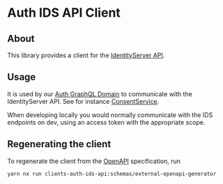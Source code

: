 
# Auth IDS API Client

## About

This library provides a client for the [IdentityServer API](https://github.com/island-is/identity-server.web/blob/main/README.md).

## Usage

It is used by our [Auth GraphQL Domain](../../../../libs/api/domains/auth/README.md) to communicate with the IdentityServer API. See for instance [ConsentService](../../../../libs/api/domains/auth/src/lib/services/consent.service.ts).

When developing locally you would normally communicate with the IDS endpoints on dev, using an access token with the appropriate scope.

## Regenerating the client

To regenerate the client from the [OpenAPI](./src/clientConfig.yaml) specification, run

```sh
yarn nx run clients-auth-ids-api:schemas/external-openapi-generator
```

